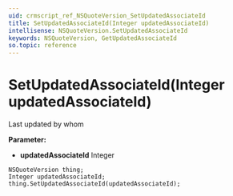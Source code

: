 ```yaml
---
uid: crmscript_ref_NSQuoteVersion_SetUpdatedAssociateId
title: SetUpdatedAssociateId(Integer updatedAssociateId)
intellisense: NSQuoteVersion.SetUpdatedAssociateId
keywords: NSQuoteVersion, GetUpdatedAssociateId
so.topic: reference
---
```


# SetUpdatedAssociateId(Integer updatedAssociateId)

Last updated by whom

**Parameter:** 
* **updatedAssociateId** Integer

```crmscript
NSQuoteVersion thing;
Integer updatedAssociateId;
thing.SetUpdatedAssociateId(updatedAssociateId);
```

